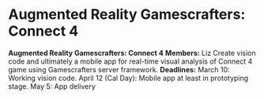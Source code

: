 Augmented Reality Gamescrafters: Connect 4
==========================================

**Augmented Reality Gamescrafters: Connect 4** **Members:** Liz Create vision code and ultimately a mobile app for real-time visual analysis of Connect 4 game using Gamescrafters server framework. **Deadlines:** March 10: Working vision code. April 12 (Cal Day): Mobile app at least in prototyping stage. May 5: App delivery
